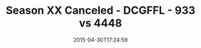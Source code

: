 ---
title: Season XX Canceled - DCGFFL - 933 vs 4448
teams_score:
- team: 933
  score: 32
- team: 4448
  score: 13
mvp: Mike C (Navy), Jamar W. (Vegas)
game-ball: N/A
season: 10
week: 8
date: '2015-04-30T17:24:59'
pageid: season-10-week-8-933-vs-4448
---